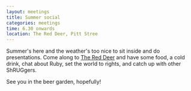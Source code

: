 ```yaml
---
layout: meetings
title: Summer social
categories: meetings
time: 6.30 onwards
location: The Red Deer, Pitt Stree
---
```


Summer's here and the weather's too nice to sit inside and do
presentations. Come along to [The Red Deer](http://www.red-deer-sheffield.co.uk/)
and have some food, a cold drink, chat about Ruby, set the world to rights, and catch up
with other ShRUGgers.

See you in the beer garden, hopefully!
